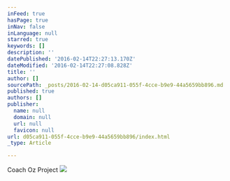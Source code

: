 ```yaml
---
inFeed: true
hasPage: true
inNav: false
inLanguage: null
starred: true
keywords: []
description: ''
datePublished: '2016-02-14T22:27:13.170Z'
dateModified: '2016-02-14T22:27:08.828Z'
title: ''
author: []
sourcePath: _posts/2016-02-14-d05ca911-055f-4cce-b9e9-44a5659bb896.md
published: true
authors: []
publisher:
  name: null
  domain: null
  url: null
  favicon: null
url: d05ca911-055f-4cce-b9e9-44a5659bb896/index.html
_type: Article

---
```

Coach Oz Project
![](https://the-grid-user-content.s3-us-west-2.amazonaws.com/418d846f-727e-40db-a0b9-442de2268ebb.jpg)